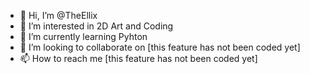 - 👋 Hi, I’m @TheEllix 
- 👀 I’m interested in 2D Art and Coding
- 🌱 I’m currently learning Pyhton 
- 💞️ I’m looking to collaborate on [this feature has not been coded yet]
- 📫 How to reach me [this feature has not been coded yet]

<!---
TheEllix/TheEllix is a ✨ special ✨ repository because its `README.md` (this file) appears on your GitHub profile.
You can click the Preview link to take a look at your changes.
--->
